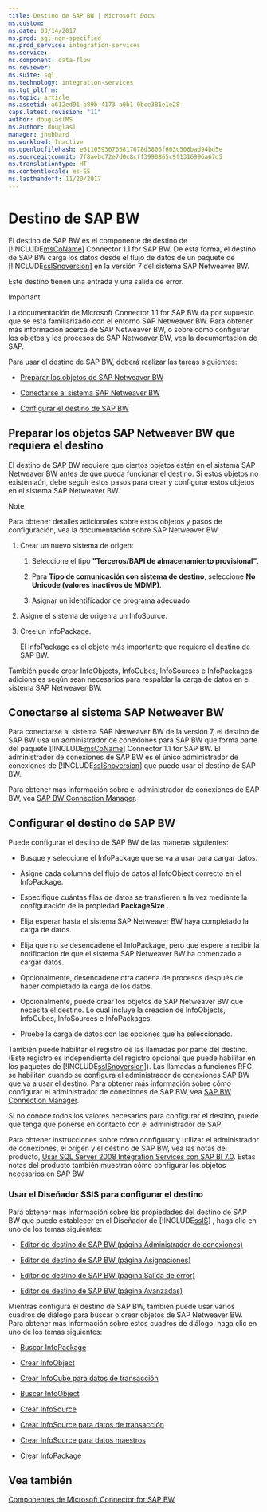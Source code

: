 ```yaml
---
title: Destino de SAP BW | Microsoft Docs
ms.custom: 
ms.date: 03/14/2017
ms.prod: sql-non-specified
ms.prod_service: integration-services
ms.service: 
ms.component: data-flow
ms.reviewer: 
ms.suite: sql
ms.technology: integration-services
ms.tgt_pltfrm: 
ms.topic: article
ms.assetid: a612ed91-b89b-4173-a0b1-0bce381e1e28
caps.latest.revision: "11"
author: douglaslMS
ms.author: douglasl
manager: jhubbard
ms.workload: Inactive
ms.openlocfilehash: e61105936766817678d3806f603c506bad94bd5e
ms.sourcegitcommit: 7f8aebc72e7d0c8cff3990865c9f1316996a67d5
ms.translationtype: HT
ms.contentlocale: es-ES
ms.lasthandoff: 11/20/2017
---
```

# <a name="sap-bw-destination"></a>Destino de SAP BW
  El destino de SAP BW es el componente de destino de [!INCLUDE[msCoName](../../includes/msconame-md.md)] Connector 1.1 for SAP BW. De esta forma, el destino de SAP BW carga los datos desde el flujo de datos de un paquete de [!INCLUDE[ssISnoversion](../../includes/ssisnoversion-md.md)] en la versión 7 del sistema SAP Netweaver BW.  
  
 Este destino tienen una entrada y una salida de error.  
  
> [!IMPORTANT]  
>  La documentación de Microsoft Connector 1.1 for SAP BW da por supuesto que se está familiarizado con el entorno SAP Netweaver BW. Para obtener más información acerca de SAP Netweaver BW, o sobre cómo configurar los objetos y los procesos de SAP Netweaver BW, vea la documentación de SAP.  
  
 Para usar el destino de SAP BW, deberá realizar las tareas siguientes:  
  
-   [Preparar los objetos de SAP Netweaver BW](#bkmk_Prepare_Objects)  
  
-   [Conectarse al sistema SAP Netweaver BW](#bkmk_Connect_Database)  
  
-   [Configurar el destino de SAP BW](#bkmk_Configure_Destination)  
  
##  <a name="bkmk_Prepare_Objects"></a> Preparar los objetos SAP Netweaver BW que requiera el destino  
 El destino de SAP BW requiere que ciertos objetos estén en el sistema SAP Netweaver BW antes de que pueda funcionar el destino. Si estos objetos no existen aún, debe seguir estos pasos para crear y configurar estos objetos en el sistema SAP Netweaver BW.  
  
> [!NOTE]  
>  Para obtener detalles adicionales sobre estos objetos y pasos de configuración, vea la documentación sobre SAP Netweaver BW.  
  
1.  Crear un nuevo sistema de origen:  
  
    1.  Seleccione el tipo **"Terceros/BAPI de almacenamiento provisional"**.  
  
    2.  Para **Tipo de comunicación con sistema de destino**, seleccione **No Unicode (valores inactivos de MDMP)**.  
  
    3.  Asignar un identificador de programa adecuado  
  
2.  Asigne el sistema de origen a un InfoSource.  
  
3.  Cree un InfoPackage.  
  
     El InfoPackage es el objeto más importante que requiere el destino de SAP BW.  
  
 También puede crear InfoObjects, InfoCubes, InfoSources e InfoPackages adicionales según sean necesarios para respaldar la carga de datos en el sistema SAP Netweaver BW.  
  
##  <a name="bkmk_Connect_Database"></a> Conectarse al sistema SAP Netweaver BW  
 Para conectarse al sistema SAP Netweaver BW de la versión 7, el destino de SAP BW usa un administrador de conexiones para SAP BW que forma parte del paquete [!INCLUDE[msCoName](../../includes/msconame-md.md)] Connector 1.1 for SAP BW. El administrador de conexiones de SAP BW es el único administrador de conexiones de [!INCLUDE[ssISnoversion](../../includes/ssisnoversion-md.md)] que puede usar el destino de SAP BW.  
  
 Para obtener más información sobre el administrador de conexiones de SAP BW, vea [SAP BW Connection Manager](../../integration-services/connection-manager/sap-bw-connection-manager.md).  
  
##  <a name="bkmk_Configure_Destination"></a> Configurar el destino de SAP BW  
 Puede configurar el destino de SAP BW de las maneras siguientes:  
  
-   Busque y seleccione el InfoPackage que se va a usar para cargar datos.  
  
-   Asigne cada columna del flujo de datos al InfoObject correcto en el InfoPackage.  
  
-   Especifique cuántas filas de datos se transfieren a la vez mediante la configuración de la propiedad **PackageSize** .  
  
-   Elija esperar hasta el sistema SAP Netweaver BW haya completado la carga de datos.  
  
-   Elija que no se desencadene el InfoPackage, pero que espere a recibir la notificación de que el sistema SAP Netweaver BW ha comenzado a cargar datos.  
  
-   Opcionalmente, desencadene otra cadena de procesos después de haber completado la carga de los datos.  
  
-   Opcionalmente, puede crear los objetos de SAP Netweaver BW que necesita el destino. Lo cual incluye la creación de InfoObjects, InfoCubes, InfoSources e InfoPackages.  
  
-   Pruebe la carga de datos con las opciones que ha seleccionado.  
  
 También puede habilitar el registro de las llamadas por parte del destino. (Este registro es independiente del registro opcional que puede habilitar en los paquetes de [!INCLUDE[ssISnoversion](../../includes/ssisnoversion-md.md)]). Las llamadas a funciones RFC se habilitan cuando se configura el administrador de conexiones SAP BW que va a usar el destino. Para obtener más información sobre cómo configurar el administrador de conexiones de SAP BW, vea [SAP BW Connection Manager](../../integration-services/connection-manager/sap-bw-connection-manager.md).  
  
 Si no conoce todos los valores necesarios para configurar el destino, puede que tenga que ponerse en contacto con el administrador de SAP.  
  
 Para obtener instrucciones sobre cómo configurar y utilizar el administrador de conexiones, el origen y el destino de SAP BW, vea las notas del producto, [Usar SQL Server 2008 Integration Services con SAP BI 7.0](http://go.microsoft.com/fwlink/?LinkID=137090). Estas notas del producto también muestran cómo configurar los objetos necesarios en SAP BW.  
  
### <a name="using-the-ssis-designer-to-configure-the-destination"></a>Usar el Diseñador SSIS para configurar el destino  
 Para obtener más información sobre las propiedades del destino de SAP BW que puede establecer en el Diseñador de [!INCLUDE[ssIS](../../includes/ssis-md.md)] , haga clic en uno de los temas siguientes:  
  
-   [Editor de destino de SAP BW &#40;página Administrador de conexiones&#41;](../../integration-services/data-flow/sap-bw-destination-editor-connection-manager-page.md)  
  
-   [Editor de destino de SAP BW &#40;página Asignaciones&#41;](../../integration-services/data-flow/sap-bw-destination-editor-mappings-page.md)  
  
-   [Editor de destino de SAP BW &#40;página Salida de error&#41;](../../integration-services/data-flow/sap-bw-destination-editor-error-output-page.md)  
  
-   [Editor de destino de SAP BW &#40;página Avanzadas&#41;](../../integration-services/data-flow/sap-bw-destination-editor-advanced-page.md)  
  
 Mientras configura el destino de SAP BW, también puede usar varios cuadros de diálogo para buscar o crear objetos de SAP Netweaver BW. Para obtener más información sobre estos cuadros de diálogo, haga clic en uno de los temas siguientes:  
  
-   [Buscar InfoPackage](../../integration-services/data-flow/look-up-infopackage.md)  
  
-   [Crear InfoObject](../../integration-services/data-flow/create-new-infoobject.md)  
  
-   [Crear InfoCube para datos de transacción](../../integration-services/data-flow/create-infocube-for-transaction-data.md)  
  
-   [Buscar InfoObject](../../integration-services/data-flow/look-up-infoobject.md)  
  
-   [Crear InfoSource](../../integration-services/data-flow/create-infosource.md)  
  
-   [Crear InfoSource para datos de transacción](../../integration-services/data-flow/create-infosource-for-transaction-data.md)  
  
-   [Crear InfoSource para datos maestros](../../integration-services/data-flow/create-infosource-for-master-data.md)  
  
-   [Crear InfoPackage](../../integration-services/data-flow/create-infopackage.md)  
  
## <a name="see-also"></a>Vea también  
 [Componentes de Microsoft Connector for SAP BW](../../integration-services/microsoft-connector-for-sap-bw-components.md)  
  
  
